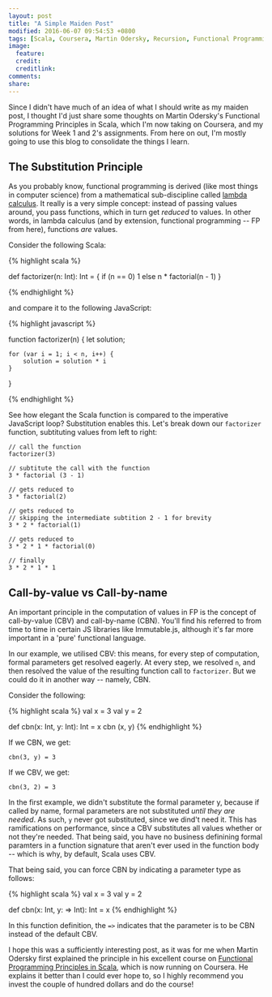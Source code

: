 ```yaml
---
layout: post
title: "A Simple Maiden Post"
modified: 2016-06-07 09:54:53 +0800
tags: [Scala, Coursera, Martin Odersky, Recursion, Functional Programming]
image:
  feature: 
  credit: 
  creditlink: 
comments: 
share: 
---
```


Since I didn't have much of an idea of what I should write as my maiden post, I thought I'd just share some thoughts on Martin Odersky's Functional Programming Principles in Scala, which I'm now taking on Coursera, and my solutions for Week 1 and 2's assignments. From here on out, I'm mostly going to use this blog to consolidate the things I learn.

The Substitution Principle
--------------------------

As you probably know, functional programming is derived (like most things in computer science) from a mathematical sub-discipline called [lambda calculus](https://en.wikipedia.org/wiki/Lambda_calculus). It really is a very simple concept: instead of passing values around, you pass functions, which in turn get _reduced_ to values. In other words, in lambda calculus (and by extension, functional programming -- FP from here), functions _are_ values.

Consider the following Scala:

{% highlight scala %}

def factorizer(n: Int): Int = {
	if (n == 0) 1 else n * factorial(n - 1)
}

{% endhighlight %}

and compare it to the following JavaScript:

{% highlight javascript %}

function factorizer(n) {
	let solution;

	for (var i = 1; i < n, i++) {
		solution = solution * i
	}
}

{% endhighlight %}

See how elegant the Scala function is compared to the imperative JavaScript loop? Substitution enables this. Let's break down our `factorizer` function, subtituting values from left to right:

	// call the function
	factorizer(3)

	// subtitute the call with the function
	3 * factorial (3 - 1)

	// gets reduced to
	3 * factorial(2)

	// gets reduced to
	// skipping the intermediate subtition 2 - 1 for brevity
	3 * 2 * factorial(1)

	// gets reduced to
	3 * 2 * 1 * factorial(0)

	// finally
	3 * 2 * 1 * 1

Call-by-value vs Call-by-name
-----------------------------

An important principle in the computation of values in FP is the concept of call-by-value (CBV) and call-by-name (CBN). You'll find his referred to from time to time in certain JS libraries like Immutable.js, although it's far more important in a 'pure' functional language.

In our example, we utilised CBV: this means, for every step of computation, formal parameters get resolved eagerly. At every step, we resolved `n`, and then resolved the value of the resulting function call to `factorizer`. But we could do it in another way -- namely, CBN.

Consider the following:

{% highlight scala %}
val x = 3
val y = 2

def cbn(x: Int, y: Int): Int  = x
cbn (x, y)
{% endhighlight %}

If we CBN, we get:
	
	cbn(3, y) = 3

If we CBV, we get:

	cbn(3, 2) = 3

In the first example, we didn't substitute the formal parameter y, because if called by name, formal parameters are not substituted _until they are needed_. As such, `y` never got substituted, since we dind't need it. This has ramifications on performance, since a CBV substitutes all values whether or not they're needed. That being said, you have no business definining formal paramters in a function signature that aren't ever used in the function body -- which is why, by default, Scala uses CBV.

That being said, you can force CBN by indicating a parameter type as follows:


{% highlight scala %}
val x = 3
val y = 2

def cbn(x: Int, y: => Int): Int  = x
{% endhighlight %}

In this function definition, the `=>` indicates that the parameter is to be CBN instead of the default CBV.

I hope this was a sufficiently interesting post, as it was for me when Martin Odersky first explained the principle in his excellent course on [Functional Programming Principles in Scala](https://www.coursera.org/specializations/scala), which is now running on Coursera. He explains it better than I could ever hope to, so I highly recommend you invest the couple of hundred dollars and do the course!
